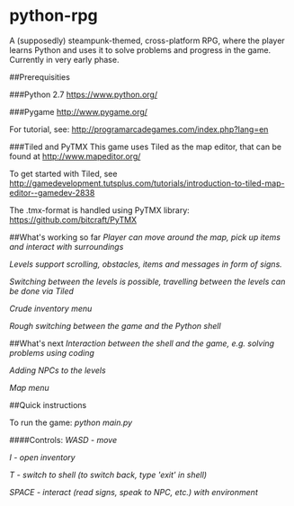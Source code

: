 python-rpg
==========

A (supposedly) steampunk-themed, cross-platform RPG, where the player learns Python and uses it to solve problems and  progress in the game. Currently in very early phase.

##Prerequisities

###Python 2.7
https://www.python.org/

###Pygame
http://www.pygame.org/

For tutorial, see: http://programarcadegames.com/index.php?lang=en

###Tiled and PyTMX
This game uses Tiled as the map editor, that can be found at http://www.mapeditor.org/

To get started with Tiled, see http://gamedevelopment.tutsplus.com/tutorials/introduction-to-tiled-map-editor--gamedev-2838

The .tmx-format is handled using PyTMX library: https://github.com/bitcraft/PyTMX

##What's working so far
*Player can move around the map, pick up items and interact with surroundings*

*Levels support scrolling, obstacles, items and messages in form of signs.* 

*Switching between the levels is possible, travelling between the levels can be done via Tiled*

*Crude inventory menu*

*Rough switching between the game and the Python shell*

##What's next
*Interaction between the shell and the game, e.g. solving problems using coding*

*Adding NPCs to the levels*

*Map menu*

##Quick instructions

To run the game:
  *python main.py*

####Controls:
  *WASD - move*
  
  *I - open inventory*
  
  *T - switch to shell (to switch back, type 'exit' in shell)*
  
  *SPACE - interact (read signs, speak to NPC, etc.) with environment*
